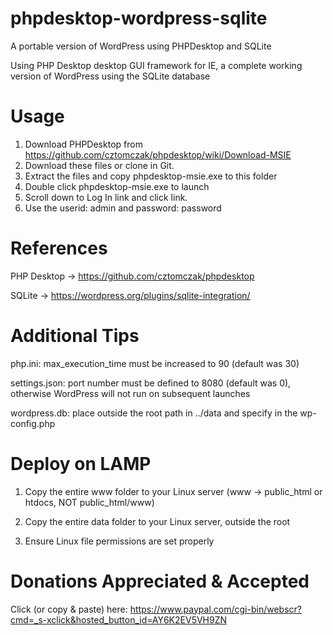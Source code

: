 # phpdesktop-wordpress-sqlite
A portable version of WordPress using PHPDesktop and SQLite

Using PHP Desktop desktop GUI framework for IE, a complete working version of WordPress using the SQLite database

# Usage

1. Download PHPDesktop from https://github.com/cztomczak/phpdesktop/wiki/Download-MSIE
2. Download these files or clone in Git.
3. Extract the files and copy phpdesktop-msie.exe to this folder
4. Double click phpdesktop-msie.exe to launch
3. Scroll down to Log In link and click link.
4. Use the userid: admin and password: password

# References

PHP Desktop -> https://github.com/cztomczak/phpdesktop

SQLite -> https://wordpress.org/plugins/sqlite-integration/

# Additional Tips

php.ini: max_execution_time must be increased to 90 (default was 30)

settings.json: port number must be defined to 8080 (default was 0), otherwise WordPress will not run on subsequent launches

wordpress.db: place outside the root path in ../data and specify in the wp-config.php

# Deploy on LAMP

1. Copy the entire www folder to your Linux server (www -> public_html or htdocs, NOT public_html/www)

2. Copy the entire data folder to your Linux server, outside the root

3. Ensure Linux file permissions are set properly

# Donations Appreciated & Accepted

Click (or copy & paste) here: https://www.paypal.com/cgi-bin/webscr?cmd=_s-xclick&hosted_button_id=AY6K2EV5VH9ZN